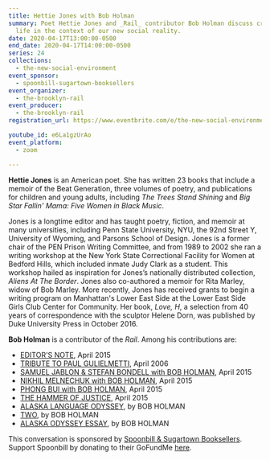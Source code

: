 ```yaml
---
title: Hettie Jones with Bob Holman
summary: Poet Hettie Jones and _Rail_ contributor Bob Holman discuss creative
  life in the context of our new social reality.
date: 2020-04-17T13:00:00-0500
end_date: 2020-04-17T14:00:00-0500
series: 24
collections:
  - the-new-social-environment
event_sponsor:
  - spoonbill-sugartown-booksellers
event_organizer:
  - the-brooklyn-rail
event_producer:
  - the-brooklyn-rail
registration_url: https://www.eventbrite.com/e/the-new-social-environment-24-hettie-jones-tickets-102384705410#

youtube_id: e6La1gzUrAo
event_platform:
  - zoom

---
```



**Hettie Jones** is an American poet. She has written 23 books that include a memoir of the Beat Generation, three volumes of poetry, and publications for children and young adults, including *The Trees Stand Shining* and *Big Star Fallin' Mama: Five Women in Black Music*.

Jones is a longtime editor and has taught poetry, fiction, and memoir at many universities, including Penn State University, NYU, the 92nd Street Y, University of Wyoming, and Parsons School of Design. Jones is a former chair of the PEN Prison Writing Committee, and from 1989 to 2002 she ran a writing workshop at the New York State Correctional Facility for Women at Bedford Hills, which included inmate Judy Clark as a student. This workshop hailed as inspiration for Jones’s nationally distributed collection, *Aliens At The Border*. Jones also co-authored a memoir for Rita Marley, widow of Bob Marley. More recently, Jones has received grants to begin a writing program on Manhattan's Lower East Side at the Lower East Side Girls Club Center for Community. Her book, *Love, H*, a selection from 40 years of correspondence with the sculptor Helene Dorn, was published by Duke University Press in October 2016.

**Bob Holman** is a contributor of the *Rail*. Among his contributions are:

* [EDITOR'S NOTE](https://brooklynrail.org/2015/04/editorsmessage/holman-editors-note), April 2015
* [TRIBUTE TO PAUL GULIELMETTI](https://brooklynrail.org/2006/04/art/tribute-to-paul-gulielmetti), April 2006
* [SAMUEL JABLON & STEFAN BONDELL with BOB HOLMAN](https://brooklynrail.org/2015/04/criticspage/samuel-jablon-stefan-bondell-with-bob-holman), April 2015
* [NIKHIL MELNECHUK with BOB HOLMAN](https://brooklynrail.org/2015/04/criticspage/nikhil-melnechuk-with-bob-holman), April 2015
* [PHONG BUI with BOB HOLMAN](https://brooklynrail.org/2015/04/criticspage/phong-bui-with-bob-holman), April 2015
* [THE HAMMER OF JUSTICE](https://brooklynrail.org/2015/04/criticspage/the-hammer-of-justice), April 2015
* [ALASKA LANGUAGE ODYSSEY](https://brooklynrail.org/2018/06/poetry/Alaska-Odyssey), by BOB HOLMAN
* [TWO](https://brooklynrail.org/2020/02/poetry/two-holman), by BOB HOLMAN
* [ALASKA ODYSSEY ESSAY](https://brooklynrail.org/2018/06/poetry/Alaska-Odyssey-Essay), by BOB HOLMAN



This conversation is sponsored by  [Spoonbill & Sugartown Booksellers](https://www.spoonbillbooks.com/). Support Spoonbill by donating to their GoFundMe [here](https://www.gofundme.com/f/spoonbill-love).
